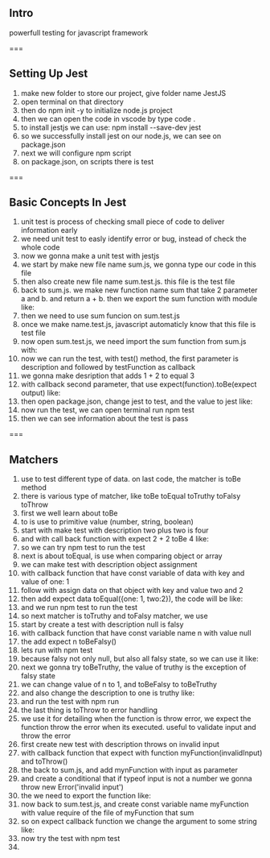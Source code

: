 ## Intro
powerfull testing for javascript framework

===

## Setting Up Jest
1. make new folder to store our project, give folder name JestJS
2. open terminal on that directory
3. then do npm init -y to initialize node.js project
4. then we can open the code in vscode by type code .
5. to install jestjs we can use: npm install --save-dev jest
6. so we successfully install jest on our node.js, we can see on package.json
7. next we will configure npm script
8. on package.json, on scripts there is test

===

## Basic Concepts In Jest
1. unit test is process of checking small piece of code to deliver information early
2. we need unit test to easly identify error or bug, instead of check the whole code
3. now we gonna make a unit test with jestjs
4. we start by make new file name sum.js, we gonna type our code in this file
5. then also create new file name sum.test.js. this file is the test file
6. back to sum.js. we make new function name sum that take 2 parameter a and b. and return a + b. then we export the sum function with module like:
7. then we need to use sum funcion on sum.test.js
8. once we make name.test.js, javascript automaticly know that this file is test file
9. now open sum.test.js, we need import the sum function from sum.js with:
10. now we can run the test, with test() method, the first parameter is description and followed by testFunction as callback
11. we gonna make desription that adds 1 + 2 to equal 3
12. with callback second parameter, that use expect(function).toBe(expect output) like: 
13. then open package.json, change jest to test, and the value to jest like: 
13. now run the test, we can open terminal run npm test
14. then we can see information about the test is pass

===

## Matchers
1. use to test different type of data. on last code, the matcher is toBe method
2. there is various type of matcher, like toBe toEqual toTruthy toFalsy toThrow
3. first we well learn about toBe
4. to is use to primitive value (number, string, boolean)
5. start with make test with description two plus two is four
6. and with call back function with expect 2 + 2 toBe 4 like: 
7. so we can try npm test to run the test
8. next is about toEqual, is use when comparing object or array
9. we can make test with description object assignment
10. with callback function that have const variable of data with key and value of one: 1
11. follow with assign data on that object with key and value two and 2
12. then add expect data toEqual({one: 1, two:2}), the code will be like: 
13. and we run npm test to run the test
14. so next matcher is toTruthy and toFalsy matcher, we use 
15. start by create a test with description null is falsy
16. with callback function that have const variable name n with value null
17. the add expect n toBeFalsy()
18. lets run with npm test
19. because falsy not only null, but also all falsy state, so we can use it like: 
20. next we gonna try toBeTruthy, the value of truthy is  the exception of falsy state
21. we can change value of n to 1, and toBeFalsy to toBeTruthy
22. and also change the description to one is truthy like: 
23. and run the test with npm run
24. the last thing is toThrow to error handling
25. we use it for detailing when the function is throw error, we expect the function throw the error when its executed. useful to validate input and throw the error
26. first create new test with description throws on invalid input
27. with callback function that expect with function myFunction(invalidInput) and toThrow()
28. the back to sum.js, and add mynFunction with input as parameter
29. and create a conditional that if typeof input is not a number we gonna throw new Error('invalid input')
30. the we need to export the function like:
31. now back to sum.test.js, and create const variable name myFunction with value require of the file of myFunction that sum
32. so on expect callback function we change the argument to some string like:
33. now try the test with npm test
34. 



